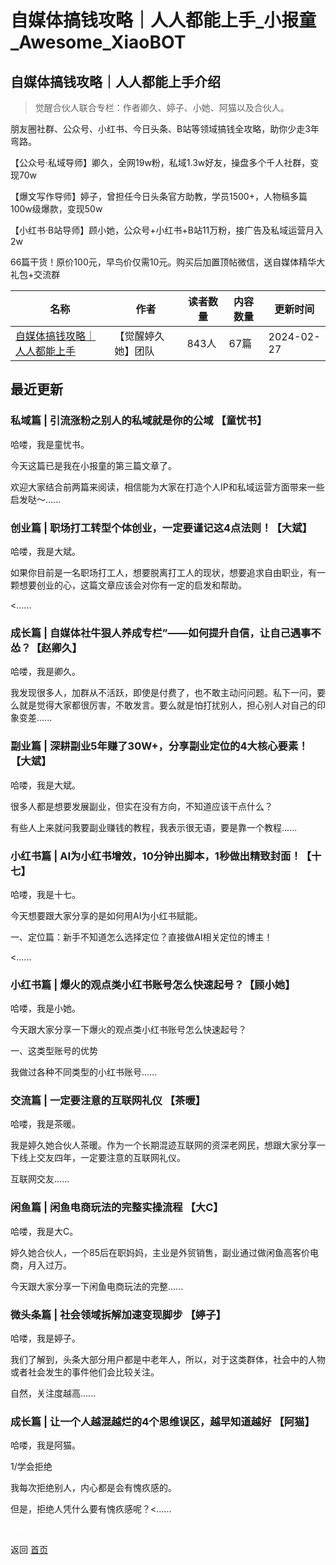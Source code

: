 # 自媒体搞钱攻略｜人人都能上手_小报童_Awesome_XiaoBOT

## 自媒体搞钱攻略｜人人都能上手介绍
> 觉醒合伙人联合专栏：作者卿久、婷子、小她、阿猫以及合伙人。    
    
朋友圈社群、公众号、小红书、今日头条、B站等领域搞钱全攻略，助你少走3年弯路。    
    
【公众号·私域导师】卿久，全网19w粉，私域1.3w好友，操盘多个千人社群，变现70w    
    
【爆文写作导师】婷子，曾担任今日头条官方助教，学员1500+，人物稿多篇100w级爆款，变现50w    
    
【小红书·B站导师】顾小她，公众号+小红书+B站11万粉，接广告及私域运营月入2w    
    
66篇干货！原价100元，早鸟价仅需10元。购买后加置顶帖微信，送自媒体精华大礼包+交流群  
  


|名称|作者|读者数量|内容数量|更新时间|
|---|---|---|---|---|
|[自媒体搞钱攻略｜人人都能上手](https://xiaobot.net/p/2024qingjiu?refer=9c3f1c95-a052-465a-9902-f6d75080262a)|【觉醒婷久她】团队|843人|67篇|2024-02-27|

## 最近更新
### 私域篇 | 引流涨粉之别人的私域就是你的公域 【童忧书】

哈喽，我是童忧书。

今天这篇已是我在小报童的第三篇文章了。

欢迎大家结合前两篇来阅读，相信能为大家在打造个人IP和私域运营方面带来一些启发哒～......

### 创业篇 | 职场打工转型个体创业，一定要谨记这4点法则！【大斌】

哈喽，我是大斌。

如果你目前是一名职场打工人，想要脱离打工人的现状，想要追求自由职业，有一颗想要创业的心，这篇文章应该会对你有一定的启发和帮助。

<......

### 成长篇 | 自媒体社牛狠人养成专栏”——如何提升自信，让自己遇事不怂？【赵卿久】

哈喽，我是卿久。

我发现很多人，加群从不活跃，即使是付费了，也不敢主动问问题。私下一问，要么就是觉得大家都很厉害，不敢发言。要么就是怕打扰别人，担心别人对自己的印象变差......

### 副业篇 | 深耕副业5年赚了30W+，分享副业定位的4大核心要素！【大斌】

哈喽，我是大斌。

很多人都是想要发展副业，但实在没有方向，不知道应该干点什么？

有些人上来就问我要副业赚钱的教程，我表示很无语，要是靠一个教程......

### 小红书篇 | AI为小红书增效，10分钟出脚本，1秒做出精致封面！【十七】

哈喽，我是十七。

今天想要跟大家分享的是如何用AI为小红书赋能。

一、定位篇：新手不知道怎么选择定位？直接做AI相关定位的博主！

<......

### 小红书篇 | 爆火的观点类小红书账号怎么快速起号？【顾小她】

哈喽，我是小她。

今天跟大家分享一下爆火的观点类小红书账号怎么快速起号？

一、这类型账号的优势

我做过各种不同类型的小红书账号......

### 交流篇 | 一定要注意的互联网礼仪 【茶暖】

哈喽，我是茶暖。

我是婷久她合伙人茶暖。作为一个长期混迹互联网的资深老网民，想跟大家分享一下线上交友四年，一定要注意的互联网礼仪。

互联网交友......

### 闲鱼篇 | 闲鱼电商玩法的完整实操流程 【大C】

哈喽，我是大C。

婷久她合伙人，一个85后在职妈妈，主业是外贸销售，副业通过做闲鱼高客价电商，月入过万。

今天跟大家分享一下闲鱼电商玩法的完整......

### 微头条篇 | 社会领域拆解加速变现脚步 【婷子】

哈喽，我是婷子。

我们了解到，头条大部分用户都是中老年人，所以，对于这类群体，社会中的人物或者社会发生的事件他们会比较关注。

自然，关注度越高......

### 成长篇 | 让一个人越混越烂的4个思维误区，越早知道越好 【阿猫】

哈喽，我是阿猫。

1/学会拒绝



我每次拒绝别人，内心都是会有愧疚感的。



但是，拒绝人凭什么要有愧疚感呢？<......


<a href="https://github.com/Reno9527/awesome-xiaobot" style="color: white; text-decoration: none;">awesome-xiaobot</a>

返回 [首页](../README.md)
